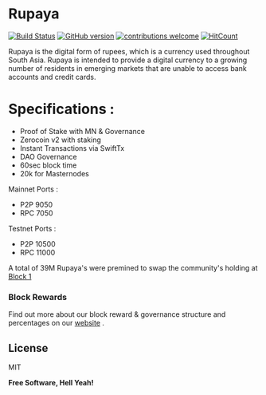 # Rupaya

[![Build Status](https://travis-ci.org/rupaya-project/rupx.svg?branch=master)](https://travis-ci.org/rupaya-project/rupx)  [![GitHub version](https://badge.fury.io/gh/rupaya-project%2Frupx.svg)](https://badge.fury.io/gh/rupaya-project%2Frupx) [![contributions welcome](https://img.shields.io/badge/contributions-welcome-brightgreen.svg?style=flat)](https://github.com/rupaya-project/rupx/issues) [![HitCount](http://hits.dwyl.io/mo-bay/rupaya-project/rupx.svg)](http://hits.dwyl.io/mo-bay/rupaya-project/rupx)



Rupaya is the digital form of rupees, which is a currency used throughout South Asia. Rupaya is intended to provide a digital currency to a growing number of residents in emerging markets that are unable to access bank accounts and credit cards.


# Specifications :

  - Proof of Stake with MN & Governance
  - Zerocoin v2 with staking 
  - Instant Transactions via SwiftTx
  - DAO Governance
  - 60sec block time
  - 20k for Masternodes


Mainnet Ports :
  - P2P 9050
  - RPC 7050

Testnet Ports :
  - P2P 10500
  - RPC 11000

A total of 39M Rupaya's were premined to swap the community's holding at [Block 1](https://find.rupx.io/block/1)


### Block Rewards

Find out more about our block reward & governance structure and percentages on our [website](https://www.rupx.io) .

License
----

MIT


**Free Software, Hell Yeah!**

[//]: # (These are reference links used in the body of this note and get stripped out when the markdown processor does its job. There is no need to format nicely because it shouldn't be seen. Thanks SO - http://stackoverflow.com/questions/4823468/store-comments-in-markdown-syntax)


   [dill]: <https://github.com/joemccann/dillinger>
   [git-repo-url]: <https://github.com/joemccann/dillinger.git>
   [john gruber]: <http://daringfireball.net>
   [df1]: <http://daringfireball.net/projects/markdown/>
   [markdown-it]: <https://github.com/markdown-it/markdown-it>
   [Ace Editor]: <http://ace.ajax.org>
   [node.js]: <http://nodejs.org>
   [Twitter Bootstrap]: <http://twitter.github.com/bootstrap/>
   [jQuery]: <http://jquery.com>
   [@tjholowaychuk]: <http://twitter.com/tjholowaychuk>
   [express]: <http://expressjs.com>
   [AngularJS]: <http://angularjs.org>
   [Gulp]: <http://gulpjs.com>

   [PlDb]: <https://github.com/joemccann/dillinger/tree/master/plugins/dropbox/README.md>
   [PlGh]: <https://github.com/joemccann/dillinger/tree/master/plugins/github/README.md>
   [PlGd]: <https://github.com/joemccann/dillinger/tree/master/plugins/googledrive/README.md>
   [PlOd]: <https://github.com/joemccann/dillinger/tree/master/plugins/onedrive/README.md>
   [PlMe]: <https://github.com/joemccann/dillinger/tree/master/plugins/medium/README.md>
   [PlGa]: <https://github.com/RahulHP/dillinger/blob/master/plugins/googleanalytics/README.md>
